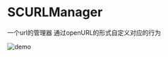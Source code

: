 # SCURLManager
一个url的管理器
通过openURL的形式自定义对应的行为

![demo](https://img.alicdn.com/imgextra/i2/135480037/TB20oCUkXXXXXXmXXXXXXXXXXXX_!!135480037.gif)
